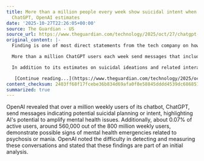 ```yaml
---
title: More than a million people every week show suicidal intent when chatting with
  ChatGPT, OpenAI estimates
date: '2025-10-27T22:26:05+00:00'
source: The Guardian - US
source_url: https://www.theguardian.com/technology/2025/oct/27/chatgpt-suicide-self-harm-openai
original_content: |-
  Finding is one of most direct statements from the tech company on how AI can exacerbate mental health issues

  More than a million ChatGPT users each week send messages that include “explicit indicators of potential suicidal planning or intent”, according to a blogpost published by OpenAI on Monday. The finding, part of an update on how the chatbot handles sensitive conversations, is one of the most direct statements from the artificial intelligence giant on the scale of how AI can exacerbate mental health issues.

  In addition to its estimates on suicidal ideations and related interactions, OpenAI also said that about 0.07 of users active in a given week – about 560,000 of its touted [800m weekly users](https://techcrunch.com/2025/10/06/sam-altman-says-chatgpt-has-hit-800m-weekly-active-users/) – show “possible signs of mental health emergencies related to psychosis or mania”. The post cautioned that these conversations were difficult to detect or measure, and that this was an initial analysis.

   [Continue reading...](https://www.theguardian.com/technology/2025/oct/27/chatgpt-suicide-self-harm-openai)
content_checksum: 2403ff68f17fcebe36b834d69afa0f8e58845dddd4539dc686851ed12605220f
summarized: true
---
```


OpenAI revealed that over a million weekly users of its chatbot, ChatGPT, send messages indicating potential suicidal planning or intent, highlighting AI's potential to amplify mental health issues. Additionally, about 0.07% of active users, around 560,000 out of the 800 million weekly users, demonstrate possible signs of mental health emergencies related to psychosis or mania. OpenAI noted the difficulty in detecting and measuring these conversations and stated that these findings are part of an initial analysis.